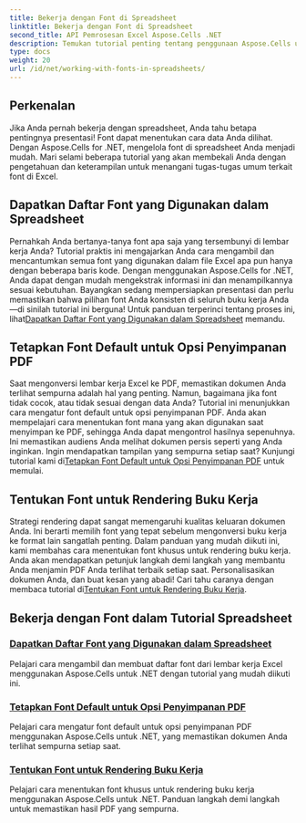 ```yaml
---
title: Bekerja dengan Font di Spreadsheet
linktitle: Bekerja dengan Font di Spreadsheet
second_title: API Pemrosesan Excel Aspose.Cells .NET
description: Temukan tutorial penting tentang penggunaan Aspose.Cells untuk .NET, dengan fokus pada manajemen font dalam spreadsheet dan memastikan presentasi dokumen yang optimal.
type: docs
weight: 20
url: /id/net/working-with-fonts-in-spreadsheets/
---
```

## Perkenalan

Jika Anda pernah bekerja dengan spreadsheet, Anda tahu betapa pentingnya presentasi! Font dapat menentukan cara data Anda dilihat. Dengan Aspose.Cells for .NET, mengelola font di spreadsheet Anda menjadi mudah. Mari selami beberapa tutorial yang akan membekali Anda dengan pengetahuan dan keterampilan untuk menangani tugas-tugas umum terkait font di Excel.

## Dapatkan Daftar Font yang Digunakan dalam Spreadsheet

 Pernahkah Anda bertanya-tanya font apa saja yang tersembunyi di lembar kerja Anda? Tutorial praktis ini mengajarkan Anda cara mengambil dan mencantumkan semua font yang digunakan dalam file Excel apa pun hanya dengan beberapa baris kode. Dengan menggunakan Aspose.Cells for .NET, Anda dapat dengan mudah mengekstrak informasi ini dan menampilkannya sesuai kebutuhan. Bayangkan sedang mempersiapkan presentasi dan perlu memastikan bahwa pilihan font Anda konsisten di seluruh buku kerja Anda—di sinilah tutorial ini berguna! Untuk panduan terperinci tentang proses ini, lihat[Dapatkan Daftar Font yang Digunakan dalam Spreadsheet](./get-list-of-fonts-used-in-spreadsheet/) memandu.

## Tetapkan Font Default untuk Opsi Penyimpanan PDF

Saat mengonversi lembar kerja Excel ke PDF, memastikan dokumen Anda terlihat sempurna adalah hal yang penting. Namun, bagaimana jika font tidak cocok, atau tidak sesuai dengan data Anda? Tutorial ini menunjukkan cara mengatur font default untuk opsi penyimpanan PDF. Anda akan mempelajari cara menentukan font mana yang akan digunakan saat menyimpan ke PDF, sehingga Anda dapat mengontrol hasilnya sepenuhnya. Ini memastikan audiens Anda melihat dokumen persis seperti yang Anda inginkan. Ingin mendapatkan tampilan yang sempurna setiap saat? Kunjungi tutorial kami di[Tetapkan Font Default untuk Opsi Penyimpanan PDF](./set-default-font-for-pdf-save-options/) untuk memulai.

## Tentukan Font untuk Rendering Buku Kerja

Strategi rendering dapat sangat memengaruhi kualitas keluaran dokumen Anda. Ini berarti memilih font yang tepat sebelum mengonversi buku kerja ke format lain sangatlah penting. Dalam panduan yang mudah diikuti ini, kami membahas cara menentukan font khusus untuk rendering buku kerja. Anda akan mendapatkan petunjuk langkah demi langkah yang membantu Anda menjamin PDF Anda terlihat terbaik setiap saat. Personalisasikan dokumen Anda, dan buat kesan yang abadi! Cari tahu caranya dengan membaca tutorial di[Tentukan Font untuk Rendering Buku Kerja](./specify-fonts-for-workbook-rendering/).

## Bekerja dengan Font dalam Tutorial Spreadsheet
### [Dapatkan Daftar Font yang Digunakan dalam Spreadsheet](./get-list-of-fonts-used-in-spreadsheet/)
Pelajari cara mengambil dan membuat daftar font dari lembar kerja Excel menggunakan Aspose.Cells untuk .NET dengan tutorial yang mudah diikuti ini.
### [Tetapkan Font Default untuk Opsi Penyimpanan PDF](./set-default-font-for-pdf-save-options/)
Pelajari cara mengatur font default untuk opsi penyimpanan PDF menggunakan Aspose.Cells untuk .NET, yang memastikan dokumen Anda terlihat sempurna setiap saat.
### [Tentukan Font untuk Rendering Buku Kerja](./specify-fonts-for-workbook-rendering/)
Pelajari cara menentukan font khusus untuk rendering buku kerja menggunakan Aspose.Cells untuk .NET. Panduan langkah demi langkah untuk memastikan hasil PDF yang sempurna.